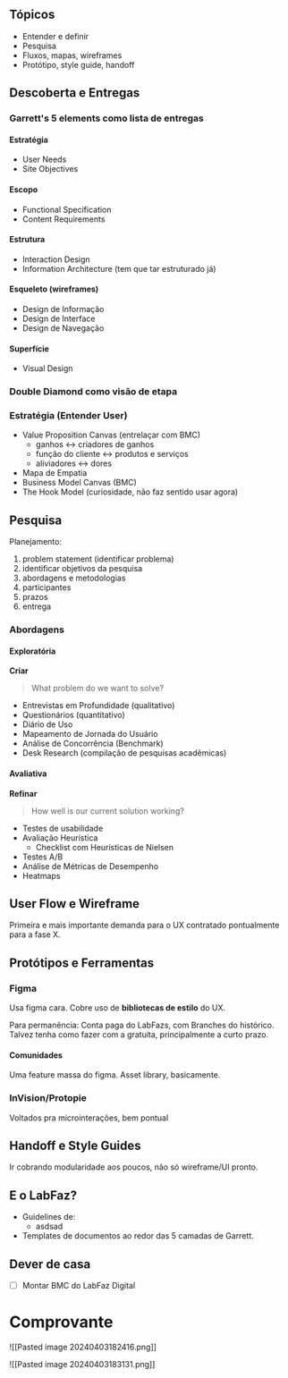 ## Tópicos
- Entender e definir
- Pesquisa
- Fluxos, mapas, wireframes
- Protótipo, style guide, handoff
## Descoberta e Entregas

### Garrett's 5 elements como lista de entregas
#### Estratégia
- User Needs
- Site Objectives
#### Escopo
- Functional Specification
- Content Requirements
#### Estrutura
- Interaction Design
- Information Architecture (tem que tar estruturado já)
#### Esqueleto (wireframes)
- Design de Informação
- Design de Interface
- Design de Navegação
#### Superfície
- Visual Design

### Double Diamond como visão de etapa

### Estratégia (Entender User)
- Value Proposition Canvas (entrelaçar com BMC)
	- ganhos <-> criadores de ganhos
	- função do cliente <-> produtos e serviços
	- aliviadores <-> dores
- Mapa de Empatia
- Business Model Canvas (BMC)
- The Hook Model (curiosidade, não faz sentido usar agora)

## Pesquisa
Planejamento:
1. problem statement (identificar problema)
2. identificar objetivos da pesquisa
3. abordagens e metodologias
4. participantes
5. prazos
6. entrega

### Abordagens
#### Exploratória
**Criar**

> What problem do we want to solve?

- Entrevistas em Profundidade (qualitativo)
- Questionários (quantitativo)
- Diário de Uso
- Mapeamento de Jornada do Usuário
- Análise de Concorrência (Benchmark)
- Desk Research (compilação de pesquisas acadêmicas)

#### Avaliativa
**Refinar**

> How well is our current solution working?

- Testes de usabilidade
- Avaliação Heurística
	- Checklist com Heurísticas de Nielsen
- Testes A/B
- Análise de Métricas de Desempenho
- Heatmaps

## User Flow e Wireframe
Primeira e mais importante demanda para o UX contratado pontualmente para a fase X.

## Protótipos e Ferramentas
### Figma
Usa figma cara. Cobre uso de **bibliotecas de estilo** do UX.

Para permanência: Conta paga do LabFazs, com Branches do histórico. Talvez tenha como fazer com a gratuita, principalmente a curto prazo.

#### Comunidades
Uma feature massa do figma. Asset library, basicamente.

### InVision/Protopie
Voltados pra microinterações, bem pontual

## Handoff e Style Guides
Ir cobrando modularidade aos poucos, não só wireframe/UI pronto.

## E o LabFaz?
- Guidelines de:
	- asdsad
- Templates de documentos ao redor das 5 camadas de Garrett.

## Dever de casa
- [ ] Montar BMC do LabFaz Digital

# Comprovante

![[Pasted image 20240403182416.png]]

![[Pasted image 20240403183131.png]]

